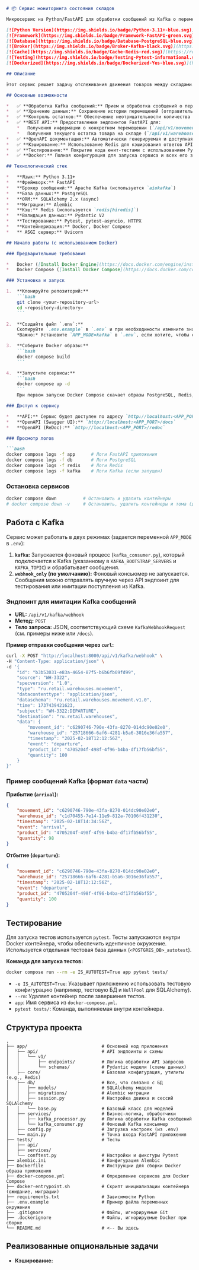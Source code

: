 ```markdown
# 📦 Сервис мониторинга состояния складов

Микросервис на Python/FastAPI для обработки сообщений из Kafka о перемещениях товаров между складами, учета остатков и предоставления API для доступа к данным.

[![Python Version](https://img.shields.io/badge/Python-3.11+-blue.svg)](https://www.python.org/)
[![Framework](https://img.shields.io/badge/Framework-FastAPI-green.svg)](https://fastapi.tiangolo.com/)
[![Database](https://img.shields.io/badge/Database-PostgreSQL-blue.svg)](https://www.postgresql.org/)
[![Broker](https://img.shields.io/badge/Broker-Kafka-black.svg)](https://kafka.apache.org/)
[![Cache](https://img.shields.io/badge/Cache-Redis-red.svg)](https://redis.io/)
[![Testing](https://img.shields.io/badge/Testing-Pytest-informational.svg)](https://pytest.org/)
[![Dockerized](https://img.shields.io/badge/Dockerized-Yes-blue.svg)](https://www.docker.com/)

## Описание

Этот сервис решает задачу отслеживания движения товаров между складами. Он слушает топик Kafka (или принимает сообщения через вебхук), обрабатывает события прибытия (`arrival`) и отбытия (`departure`), обновляет текущие остатки товаров на складах в базе данных PostgreSQL и предоставляет REST API для получения информации о конкретных перемещениях и актуальных остатках.

## Основные возможности

*   ✅ **Обработка Kafka сообщений:** Прием и обработка сообщений о перемещениях товаров (прибытие/отбытие) через фоновый консьюмер `aiokafka` или через эндпоинт-вебхук.
*   ✅ **Хранение данных:** Сохранение истории перемещений (отправитель, получатель, товар, количество, время) и актуальных остатков в PostgreSQL с использованием SQLAlchemy.
*   ✅ **Контроль остатков:** Обеспечение неотрицательности количества товаров на складе при операциях списания.
*   ✅ **REST API:** Предоставление эндпоинтов FastAPI для:
    *   Получения информации о конкретном перемещении (`/api/v1/movements/{movement_id}`).
    *   Получения текущего остатка товара на складе (`/api/v1/warehouse/{warehouse_id}/products/{product_id}`).
*   ✅ **OpenAPI документация:** Автоматически генерируемая и доступная документация API (Swagger UI и ReDoc).
*   ✅ **Кэширование:** Использование Redis для кэширования ответов API для повышения производительности (опциональная задача).
*   ✅ **Тестирование:** Покрытие кода юнит-тестами с использованием Pytest (опциональная задача).
*   ✅ **Docker:** Полная конфигурация для запуска сервиса и всех его зависимостей (PostgreSQL, Redis, Kafka) с помощью Docker Compose.

## Технологический стек

*   **Язык:** Python 3.11+
*   **Фреймворк:** FastAPI
*   **Брокер сообщений:** Apache Kafka (используется `aiokafka`)
*   **База данных:** PostgreSQL
*   **ORM:** SQLAlchemy 2.x (async)
*   **Миграции:** Alembic
*   **Кэш:** Redis (используется `redis[hiredis]`)
*   **Валидация данных:** Pydantic V2
*   **Тестирование:** Pytest, pytest-asyncio, HTTPX
*   **Контейнеризация:** Docker, Docker Compose
*   ** ASGI сервер:** Uvicorn

## Начало работы (с использованием Docker)

### Предварительные требования

*   Docker ([Install Docker Engine](https://docs.docker.com/engine/install/))
*   Docker Compose ([Install Docker Compose](https://docs.docker.com/compose/install/))

### Установка и запуск

1.  **Клонируйте репозиторий:**
    ```bash
    git clone <your-repository-url>
    cd <repository-directory>
    ```

2.  **Создайте файл `.env`:**
    Скопируйте `.env.example` в `.env` и при необходимости измените значения (особенно пароли и порты, если они конфликтуют с вашими локальными).
    *Важно:* Установите `APP_MODE=kafka` в `.env`, если хотите, чтобы сервис запускал фоновый Kafka консьюмер. Оставьте `APP_MODE=webhook_only` (по умолчанию), если планируете отправлять сообщения только через API вебхук.

3.  **Соберите Docker образы:**
    ```bash
    docker compose build
    ```

4.  **Запустите сервисы:**
    ```bash
    docker compose up -d
    ```
    При первом запуске Docker Compose скачает образы PostgreSQL, Redis, Kafka (если включен), создаст контейнеры и сети. Скрипт `docker-entrypoint.sh` внутри контейнера `app` дождется доступности БД и Redis, применит миграции Alembic и запустит Uvicorn сервер.

### Доступ к сервису

*   **API:** Сервис будет доступен по адресу `http://localhost:<APP_PORT>` (по умолчанию `http://localhost:8000`).
*   **OpenAPI (Swagger UI):** `http://localhost:<APP_PORT>/docs`
*   **OpenAPI (ReDoc):** `http://localhost:<APP_PORT>/redoc`

### Просмотр логов

```bash
docker compose logs -f app      # Логи FastAPI приложения
docker compose logs -f db       # Логи PostgreSQL
docker compose logs -f redis    # Логи Redis
docker compose logs -f kafka    # Логи Kafka (если запущен)
```

### Остановка сервисов

```bash
docker compose down          # Остановить и удалить контейнеры
# docker compose down -v     # Остановить, удалить контейнеры и тома (данные будут потеряны!)
```

## Работа с Kafka

Сервис может работать в двух режимах (задается переменной `APP_MODE` в `.env`):

1.  **`kafka`:** Запускается фоновый процесс (`kafka_consumer.py`), который подключается к Kafka (указанному в `KAFKA_BOOTSTRAP_SERVERS` и `KAFKA_TOPIC`) и обрабатывает сообщения.
2.  **`webhook_only` (по умолчанию):** Фоновый консьюмер не запускается. Сообщения можно отправлять вручную через API эндпоинт для тестирования или имитации поступления из Kafka.

### Эндпоинт для имитации Kafka сообщений

*   **URL:** `/api/v1/kafka/webhook`
*   **Метод:** `POST`
*   **Тело запроса:** JSON, соответствующий схеме `KafkaWebhookRequest` (см. примеры ниже или `/docs`).

**Пример отправки сообщения через `curl`:**

```bash
curl -X POST "http://localhost:8000/api/v1/kafka/webhook" \
-H "Content-Type: application/json" \
-d '{
    "id": "b3b53031-e83a-4654-87f5-b6b6fb09fd99",
    "source": "WH-3322",
    "specversion": "1.0",
    "type": "ru.retail.warehouses.movement",
    "datacontenttype": "application/json",
    "dataschema": "ru.retail.warehouses.movement.v1.0",
    "time": 1737439421623,
    "subject": "WH-3322:DEPARTURE",
    "destination": "ru.retail.warehouses",
    "data": {
        "movement_id": "c6290746-790e-43fa-8270-014dc90e02e0",
        "warehouse_id": "25718666-6af6-4281-b5a6-3016e36fa557",
        "timestamp": "2025-02-18T12:12:56Z",
        "event": "departure",
        "product_id": "4705204f-498f-4f96-b4ba-df17fb56bf55",
        "quantity": 100
    }
}'
```

### Пример сообщений Kafka (формат `data` части)

**Прибытие (`arrival`):**
```json
{
    "movement_id": "c6290746-790e-43fa-8270-014dc90e02e0",
    "warehouse_id": "c1d70455-7e14-11e9-812a-70106f431230",
    "timestamp": "2025-02-18T14:34:56Z",
    "event": "arrival",
    "product_id": "4705204f-498f-4f96-b4ba-df17fb56bf55",
    "quantity": 98
}
```

**Отбытие (`departure`):**
```json
{
    "movement_id": "c6290746-790e-43fa-8270-014dc90e02e0",
    "warehouse_id": "25718666-6af6-4281-b5a6-3016e36fa557",
    "timestamp": "2025-02-18T12:12:56Z",
    "event": "departure",
    "product_id": "4705204f-498f-4f96-b4ba-df17fb56bf55",
    "quantity": 100
}
```

## Тестирование

Для запуска тестов используется `pytest`. Тесты запускаются внутри Docker контейнера, чтобы обеспечить идентичное окружение. Используется отдельная тестовая база данных (`<POSTGRES_DB>_autotest`).

**Команда для запуска тестов:**

```bash
docker compose run --rm -e IS_AUTOTEST=True app pytest tests/
```
*   `-e IS_AUTOTEST=True`: Указывает приложению использовать тестовую конфигурацию (например, тестовую БД и `NullPool` для SQLAlchemy).
*   `--rm`: Удаляет контейнер после завершения тестов.
*   `app`: Имя сервиса из `docker-compose.yml`.
*   `pytest tests/`: Команда, выполняемая внутри контейнера.

## Структура проекта

```
.
├── app/                            # Основной код приложения
│   ├── api/                        # API эндпоинты и схемы
│   │   └── v1/
│   │       ├── endpoints/          # Логика обработки API запросов
│   │       └── schemas/            # Pydantic модели (схемы данных)
│   ├── core/                       # Базовая конфигурация, утилиты (e.g., Redis)
│   ├── db/                         # Все, что связано с БД
│   │   ├── models/                 # SQLAlchemy модели
│   │   ├── migrations/             # Alembic миграции
│   │   ├── session.py              # Настройка движка и сессий SQLAlchemy
│   │   └── base.py                 # Базовый класс для моделей
│   ├── services/                   # Бизнес-логика, обработчики
│   │   ├── kafka_processor.py      # Логика обработки Kafka сообщений
│   │   └── kafka_consumer.py       # Фоновый Kafka консьюмер
│   ├── config.py                   # Загрузка настроек (из .env)
│   └── main.py                     # Точка входа FastAPI приложения
├── tests/                          # Тесты
│   ├── api/
│   ├── services/
│   └── conftest.py                 # Настройки и фикстуры Pytest
├── alembic.ini                     # Конфигурация Alembic
├── Dockerfile                      # Инструкции для сборки Docker образа приложения
├── docker-compose.yml              # Определение сервисов для Docker Compose
├── docker-entrypoint.sh            # Скрипт инициализации контейнера (ожидание, миграции)
├── requirements.txt                # Зависимости Python
├── .env.example                    # Пример файла переменных окружения
├── .gitignore                      # Файлы, игнорируемые Git
├── .dockerignore                   # Файлы, игнорируемые Docker при сборке
└── README.md                       # <-- Вы здесь
```

## Реализованные опциональные задачи

*   **Кэширование:**